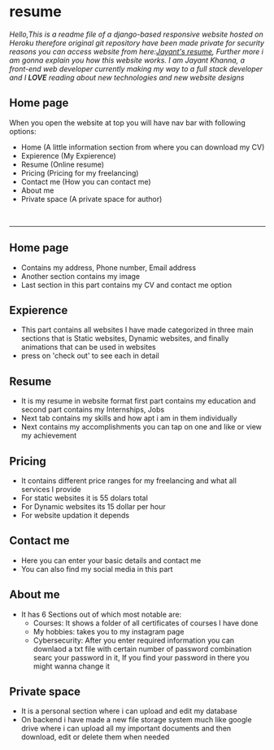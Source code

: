 # resume
<i>Hello,This is a readme file of a django-based responsive website hosted on Heroku therefore original git repository have been made private for security reasons you can access website from here:<a href="https://jayantresume.herokuapp.com/index" target="_blank">Jayant's resume</a>, Further more i am gonna explain you how this website works.
    I am Jayant Khanna, a front-end web developer currently making my way to a full stack developer and I <span style="font-weight:600;"> LOVE</span> reading about new technologies and new website designs
</i>

## Home page

When you open the website at top you will have nav bar with following options:<br>

- Home (A little information section from where you can download my CV)
- Expierence (My Expierence)
- Resume (Online resume)
- Pricing (Pricing for my freelancing)
- Contact me (How you can contact me)
- About me
- Private space (A private space for author)
<br>
<hr>

## Home page
- Contains my address, Phone number, Email address
- Another section contains my image
- Last section in this part contains my CV and contact me option

## Expierence

- This part contains all websites I have made categorized in three main sections that is Static websites, Dynamic websites, and finally animations that can be used in websites
- press on 'check out' to see each in detail

## Resume
- It is my resume in website format first part contains my education and second part contains my Internships, Jobs
- Next tab contains my skills and how apt i am in them individually
- Next contains my accomplishments you can tap on one and like or view my achievement

## Pricing
- It contains different price ranges for my freelancing and what all services I provide
- For static websites it is 55 dolars total
- For Dynamic websites its 15 dollar per hour
- For website updation it depends 

## Contact me  
- Here you can enter your basic details and contact me 
- You can also find my social media in this part

## About me 
- It has 6 Sections out of which most notable are:
    - Courses: It shows a folder of all certificates of courses I have done
    - My hobbies: takes you to my instagram page
    - Cybersecurity: After you enter required information you can downlaod a txt file with  certain number of password combination searc your password in it, If you find your password in there you might wanna change it
## Private space
- It is a personal section where i can upload and edit my database
- On backend i have made a new file storage system much like google drive where i can upload all my important documents and then download, edit or delete them when needed 